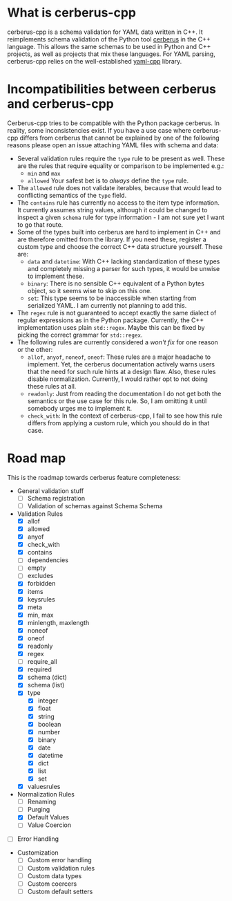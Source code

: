 # What is cerberus-cpp

cerberus-cpp is a schema validation for YAML data written in C++.
It reimplements schema validation of the Python tool [cerberus](https://github.com/pyeve/cerberus)
in the C++ language. This allows the same schemas to be used in Python
and C++ projects, as well as projects that mix these languages.
For YAML parsing, cerberus-cpp relies on the well-established [yaml-cpp](https://github.com/jbeder/yaml-cpp)
library.

# Incompatibilities between cerberus and cerberus-cpp

Cerberus-cpp tries to be compatible with the Python package cerberus.
In reality, some inconsistencies exist. If you have a use case where
cerberus-cpp differs from cerberus that cannot be explained by one of
the following reasons please open an issue attaching YAML files with
schema and data:

* Several validation rules require the `type` rule to be present as well.
  These are the rules that require equality or comparison to be implemented e.g.:
  * `min` and `max`
  * `allowed`
  Your safest bet is to *always* define the `type` rule.
* The `allowed` rule does not validate iterables, because that would lead to
  conflicting semantics of the `type` field.
* The `contains` rule has currently no access to the item type
  information. It currently assumes string values, although it could be changed
  to inspect a given `schema` rule for type information - I am not sure yet I
  want to go that route.
* Some of the types built into cerberus are hard to implement in C++ and
  are therefore omitted from the library. If you need these, register a custom type
  and choose the correct C++ data structure yourself. These are:
  * `data` and `datetime`: With C++ lacking standardization of these types and
    completely missing a parser for such types, it would be unwise to implement
    these.
  * `binary`: There is no sensible C++ equivalent of a Python bytes object, so
    it seems wise to skip on this one.
  * `set`: This type seems to be inaccessible when starting from serialized YAML.
    I am currently not planning to add this.
* The `regex` rule is not guaranteed to accept exactly the same dialect of
  regular expressions as in the Python package. Currently, the C++ implementation
  uses plain `std::regex`. Maybe this can be fixed by picking the correct grammar
  for `std::regex`.
* The following rules are currently considered a *won't fix* for one reason or
  the other:
  * `allof`, `anyof`, `noneof`, `oneof`: These rules are a major headache to
    implement. Yet, the cerberus documentation actively warns users that the need
    for such rule hints at a design flaw. Also, these rules disable normalization.
    Currently, I would rather opt to not doing these rules at all.
  * `readonly`: Just from reading the documentation I do not get both the semantics
    or the use case for this rule. So, I am omitting it until somebody urges me to
    implement it.
  * `check_with`: In the context of cerberus-cpp, I fail to see how this rule differs
    from applying a custom rule, which you should do in that case.

# Road map

This is the roadmap towards cerberus feature completeness:

* General validation stuff
  * [ ] Schema registration
  * [ ] Validation of schemas against Schema Schema
* Validation Rules
  * [x] allof
  * [x] allowed
  * [x] anyof
  * [x] check_with
  * [x] contains
  * [ ] dependencies
  * [ ] empty
  * [ ] excludes
  * [x] forbidden
  * [x] items
  * [x] keysrules
  * [x] meta
  * [x] min, max
  * [x] minlength, maxlength
  * [x] noneof
  * [x] oneof
  * [x] readonly
  * [x] regex
  * [ ] require_all
  * [x] required
  * [x] schema (dict)
  * [x] schema (list)
  * [x] type
    *  [x] integer
    *  [x] float
    *  [x] string
    *  [x] boolean
    *  [x] number
    *  [x] binary
    *  [x] date
    *  [x] datetime
    *  [x] dict
    *  [x] list
    *  [x] set
  * [x] valuesrules
* Normalization Rules
  * [ ] Renaming
  * [ ] Purging
  * [x] Default Values
  * [ ] Value Coercion
* [ ] Error Handling
* Customization
  * [ ] Custom error handling
  * [ ] Custom validation rules
  * [ ] Custom data types
  * [ ] Custom coercers
  * [ ] Custom default setters
